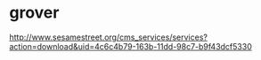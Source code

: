 # grover
http://www.sesamestreet.org/cms_services/services?action=download&uid=4c6c4b79-163b-11dd-98c7-b9f43dcf5330
